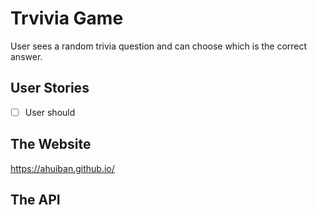 # Trvivia Game
User sees a random trivia question and can choose which is the correct answer.

## User Stories
- [ ] User should 

## The Website
https://ahuiban.github.io/

## The API
